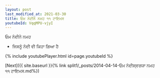```yaml
---
layout: post
last_modified_at: 2021-03-30
title: ਓਮ ਨੰਦੀਨੇ ਨਮਹ ੧੧ ਟਾਇਮਸ
youtubeId: VqqMPU-vjyI
---
```

 
 
 ਓਮ ਨੰਦੀਨੇ ਨਮਹ  
 
 -  ਜਿਸਨੂੰ ਨੰਦੀ ਵੀ ਕਿਹਾ ਗਿਆ ਹੈ 
 
  
 
  
 
 
 
 
 
 


{% include youtubePlayer.html id=page.youtubeId %}
 
[Next]({{ site.baseurl }}{% link  split1/_posts/2014-04-14-ਓਮ ਨੰਦੀਸ੍ਵਰਯਾ ਨਮਹ ੧੧ ਟਾਇਮਸ.md%})
 
